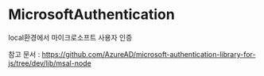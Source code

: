 # MicrosoftAuthentication
local환경에서 마이크로소프트 사용자 인증 

참고 문서 : https://github.com/AzureAD/microsoft-authentication-library-for-js/tree/dev/lib/msal-node
